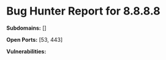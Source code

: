 # Bug Hunter Report for 8.8.8.8

**Subdomains:** []

**Open Ports:** [53, 443]

**Vulnerabilities:**
